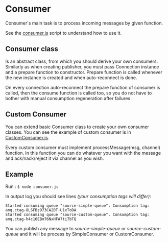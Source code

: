 # Consumer

Consumer's main task is to process incoming messages by given function.

See the [consumer.js](consumer.js) script to understand how to use it.

## Consumer class

Is an abstract class, from which you should derive your own consumers.
Similarly as when creating publisher, you must pass Connection instance and a prepare function to constructor.
Prepare function is called whenever the new instance is created and when auto-reconnect is done.

On every connection auto-reconnect the prepare function of consumer is called, then the consume function is called too, so you do not have to bother with manual consumption regeneration after failures. 

## Custom Consumer
You can extend basic Consumer class to create your own consumer classes.
You can see the example of custom consumer is in [CustomConsumer.js](CustomConsumer.js).

Every custom consumer must implement processMessage(msg, channel) function.
In this function you can do whatever you want with the message and ack/nack/reject it via channel as you wish.

## Example

Run : `$ node consumer.js`

In output log you should see lines _(your consumption tags will differ)_:
```
Started consuming queue "source-simple-queue". Consumption tag: amq.ctag-8LSFBz973CA2DT-U1xToDA
Started consuming queue "source-custom-queue". Consumption tag: amq.ctag-h4c16EBm76NxHFA7ti7bTQ
```

You can publish any message to _source-simple-queue_ or _source-custom-queue_ and it will be process by SimpleConsumer or CustomConsumer.


